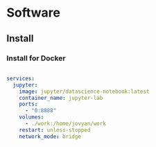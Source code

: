 # Software

## Install

### Install for Docker

```shell

```

```yml
services:
  jupyter:
    image: jupyter/datascience-notebook:latest
    container_name: jupyter-lab
    ports:
      - "0:8888"
    volumes:
      - ./work:/home/jovyan/work
    restart: unless-stopped
    network_mode: bridge
```
